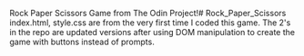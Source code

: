 Rock Paper Scissors Game from The Odin Project!# Rock_Paper_Scissors
index.html, style.css are from the very first time I coded this game.
The 2's in the repo are updated versions after using DOM manipulation to create the game with buttons instead of prompts.
